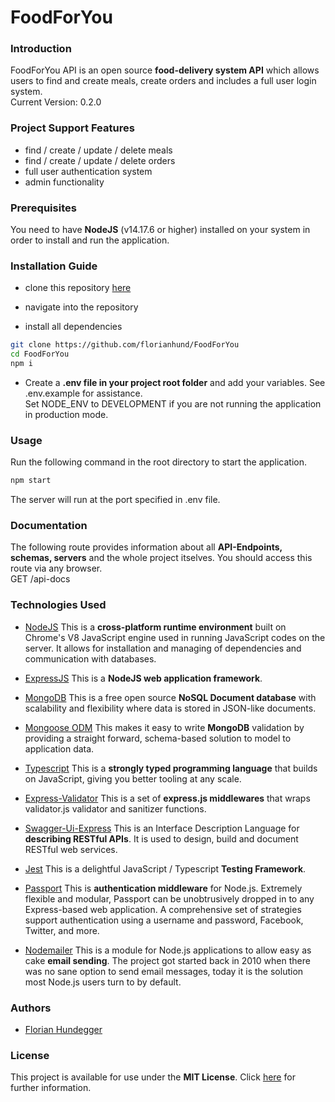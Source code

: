 # FoodForYou

### Introduction

FoodForYou API is an open source **food-delivery system API** which allows users to find and create meals, create orders and includes a full user login system.
<br>
Current Version: 0.2.0

### Project Support Features

- find / create / update / delete meals
- find / create / update / delete orders
- full user authentication system
- admin functionality

### Prerequisites

You need to have **NodeJS** (v14.17.6 or higher) installed on your system in order to install and run the application.

### Installation Guide

- clone this repository [here](https://github.com/florianhund/FoodForYou)

- navigate into the repository

- install all dependencies

```bash
git clone https://github.com/florianhund/FoodForYou
cd FoodForYou
npm i
```

- Create a **.env file in your project root folder** and add your variables. See .env.example for assistance.
  <br>
  Set NODE_ENV to DEVELOPMENT if you are not running the application in production mode.

### Usage

Run the following command in the root directory to start the application.

```bash
npm start
```

The server will run at the port specified in .env file.

### Documentation

The following route provides information about all **API-Endpoints, schemas, servers** and the whole project itselves. You should access this route via any browser.
<br>
GET /api-docs

### Technologies Used

- [NodeJS](https://nodejs.org) This is a **cross-platform runtime environment** built on Chrome's V8 JavaScript engine used in running JavaScript codes on the server. It allows for installation and managing of dependencies and communication with databases.

- [ExpressJS](https://expressjs.com) This is a **NodeJS web application framework**.

- [MongoDB](https://mongodb.com) This is a free open source **NoSQL Document database** with scalability and flexibility where data is stored in JSON-like documents.

- [Mongoose ODM](https://mongoosejs.com) This makes it easy to write **MongoDB** validation by providing a straight forward, schema-based solution to model to application data.

- [Typescript](https://typescriptlang.org) This is a **strongly typed programming language** that builds on JavaScript, giving you better tooling at any scale.

- [Express-Validator](https://express-validator.github.io) This is a set of **express.js middlewares** that wraps validator.js validator and sanitizer functions.

- [Swagger-Ui-Express](https://swagger.io/) This is an Interface Description Language for **describing RESTful APIs**. It is used to design, build and document RESTful web services.

- [Jest](https://jestjs.io/) This is a delightful JavaScript / Typescript **Testing Framework**.

- [Passport](https://www.passportjs.org/) This is **authentication middleware** for Node.js. Extremely flexible and modular, Passport can be unobtrusively dropped in to any Express-based web application. A comprehensive set of strategies support authentication using a username and password, Facebook, Twitter, and more.

- [Nodemailer](https://nodemailer.com/about/) This is a module for Node.js applications to allow easy as cake **email sending**. The project got started back in 2010 when there was no sane option to send email messages, today it is the solution most Node.js users turn to by default.

### Authors

- [Florian Hundegger](https://github.com/florianhund)

### License

This project is available for use under the **MIT License**. Click [here](https://opensource.org/licenses/MIT) for further information.
